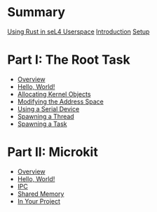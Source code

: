 <!--
    Copyright 2024, Colias Group, LLC

    SPDX-License-Identifier: CC-BY-SA-4.0
-->

# Summary

[Using Rust in seL4 Userspace](README.md)
[Introduction](introduction.md)
[Setup](setup.md)
<!-- [Preprocessor Test](preprocessor-test.md) -->

# Part I: The Root Task

- [Overview](root-task/README.md)
- [Hello, World!](root-task/hello-world.md)
- [Allocating Kernel Objects](root-task/kernel-objects.md)
- [Modifying the Address Space](root-task/address-space.md)
- [Using a Serial Device](root-task/serial-device.md)
- [Spawning a Thread](root-task/spawn-thread.md)
- [Spawning a Task](root-task/spawn-task.md)

# Part II: Microkit

- [Overview](microkit/README.md)
- [Hello, World!](microkit/hello-world.md)
- [IPC](microkit/ipc.md)
- [Shared Memory](microkit/shared-memory.md)
- [In Your Project](microkit/challenge.md)
